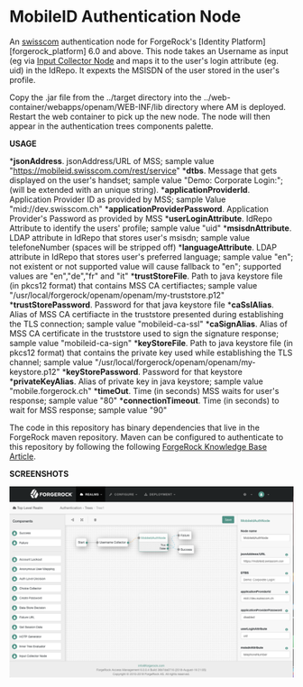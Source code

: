<!--
 * The contents of this file are subject to the terms of the Common Development and
 * Distribution License (the License). You may not use this file except in compliance with the
 * License.
 *
 * You can obtain a copy of the License at legal/CDDLv1.0.txt. See the License for the
 * specific language governing permission and limitations under the License.
 *
 * When distributing Covered Software, include this CDDL Header Notice in each file and include
 * the License file at legal/CDDLv1.0.txt. If applicable, add the following below the CDDL
 * Header, with the fields enclosed by brackets [] replaced by your own identifying
 * information: "Portions copyright [year] [name of copyright owner]".
 *
 * Copyright ${data.get('yyyy')} ForgeRock AS.
-->
# MobileID Authentication Node

An [swisscom](https://www.swisscom.ch/de/business/mobile-id/overview.html) authentication node for ForgeRock's [Identity Platform][forgerock_platform] 6.0 and above. This node takes an Username as input (eg via [Input Collector Node](https://github.com/ForgeRock/input-collector-auth-tree-node) and maps it to the user's login attribute (eg. uid) in the IdRepo. It expexts the MSISDN of the user stored in the user's profile.

Copy the .jar file from the ../target directory into the ../web-container/webapps/openam/WEB-INF/lib directory where AM is deployed.  Restart the web container to pick up the new node.  The node will then appear in the authentication trees components palette.


**USAGE**

*__jsonAddress__. jsonAddress/URL of MSS; sample value "https://mobileid.swisscom.com/rest/service"
*__dtbs__. Message that gets displayed on the user's handset; sample value "Demo: Corporate Login:"; (will be extended with an unique string). 
*__applicationProviderId__. Application Provider ID as provided by MSS; sample Value "mid://dev.swisscom.ch"
*__applicationProviderPassword__. Application Provider's Password as provided by MSS
*__userLoginAttribute__. IdRepo Attribute to identify the users' profile; sample value "uid"
*__msisdnAttribute__. LDAP attribute in IdRepo that stores user's msisdn; sample value telefoneNumber (spaces will be stripped off)
*__languageAttribute__. LDAP attribute in IdRepo that stores user's preferred language; sample value "en"; not existent or not supported value will cause fallback to "en"; supported values are "en","de","fr" and "it"
*__trustStoreFile__. Path to java keystore file (in pkcs12 format) that contains MSS CA certifiactes; sample value "/usr/local/forgerock/openam/openam/my-truststore.p12"
*__trustStorePassword__. Password for that java keystore file
*__caSslAlias__. Alias of MSS CA certifiacte in the truststore presented during establishing the TLS connection; sample value "mobileid-ca-ssl"
*__caSignAlias__. Alias of MSS CA certificate in the truststore used to sign the signature response; sample value "mobileid-ca-sign"
*__keyStoreFile__. Path to java keystore file (in pkcs12 format) that contains the private key used while establishing the TLS channel; sample value "/usr/local/forgerock/openam/openam/my-keystore.p12"
*__keyStorePassword__. Password for that keystore
*__privateKeyAlias__. Alias of private key in java keystore; sample value "mobile.forgerock.ch"
*__timeOut__. Time (in seconds) MSS waits for user's response; sample value "80"
*__connectionTimeout__. Time (in seconds) to wait for MSS response; sample value "90"



The code in this repository has binary dependencies that live in the ForgeRock maven repository. Maven can be configured to authenticate to this repository by following the following [ForgeRock Knowledge Base Article](https://backstage.forgerock.com/knowledge/kb/article/a74096897).



**SCREENSHOTS**

![ScreenShot](./example.png)
